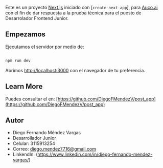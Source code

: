 Este es un proyecto [Next.js](https://nextjs.org/) iniciado con [`create-next-app`], para [Auco.ai](https://www.auco.ai/?lang=es) con el fin de dar respuesta a la prueba técnica para el puesto de Desarrolador Frontend Junior.

## Empezamos 

Ejecutamos el servidor por medio de:

```bash

npm run dev

```

Abrimos [http://localhost:3000](http://localhost:3000) con el navegador de tu preferencia.

## Learn More

Puedes consultar el  en: [https://github.com/DiegoFMendezV/post_app](https://github.com/DiegoFMendezV/post_app)


## Autor

- Diego Fernando Méndez Vargas
- Desarrollador Junior
- Celular: 3115913254
- Correo: diego.mendez7716@gmail.com
- LinkendIn: (https://www.linkedin.com/in/diego-fernando-mendez-vargas/)


